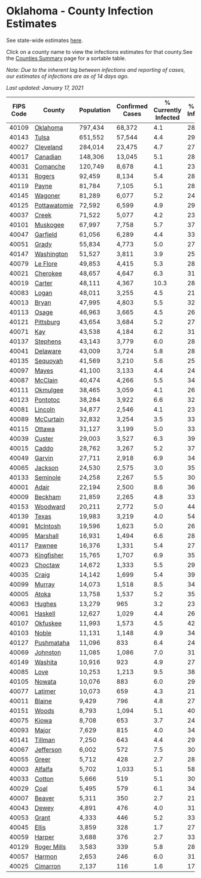 # Oklahoma - County Infection Estimates

See state-wide estimates [here](/infections/us-ok).

Click on a county name to view the infections estimates for that county.See the [Counties Summary](/infections/summary-counties) page for a sortable table.

*Note: Due to the inherent lag between infections and reporting of cases, our estimates of infections are as of 14 days ago.*

*Last updated: January 17, 2021*

|   FIPS Code |                       County |   Population |   Confirmed Cases |   % Currently Infected |   % Total Infected |
|-------------|------------------------------|--------------|-------------------|------------------------|--------------------|
|       40109 |         [Oklahoma](oklahoma) |      797,434 |            68,372 |                    4.1 |               28.5 |
|       40143 |               [Tulsa](tulsa) |      651,552 |            57,544 |                    4.4 |               29.2 |
|       40027 |       [Cleveland](cleveland) |      284,014 |            23,475 |                    4.7 |               27.5 |
|       40017 |         [Canadian](canadian) |      148,306 |            13,045 |                    5.1 |               28.7 |
|       40031 |         [Comanche](comanche) |      120,749 |             8,678 |                    4.1 |               23.3 |
|       40131 |             [Rogers](rogers) |       92,459 |             8,134 |                    5.4 |               28.8 |
|       40119 |               [Payne](payne) |       81,784 |             7,105 |                    5.1 |               28.9 |
|       40145 |           [Wagoner](wagoner) |       81,289 |             6,077 |                    5.2 |               24.4 |
|       40125 | [Pottawatomie](pottawatomie) |       72,592 |             6,599 |                    4.9 |               29.8 |
|       40037 |               [Creek](creek) |       71,522 |             5,077 |                    4.2 |               23.6 |
|       40101 |         [Muskogee](muskogee) |       67,997 |             7,758 |                    5.7 |               37.4 |
|       40047 |         [Garfield](garfield) |       61,056 |             6,289 |                    4.4 |               33.6 |
|       40051 |               [Grady](grady) |       55,834 |             4,773 |                    5.0 |               27.7 |
|       40147 |     [Washington](washington) |       51,527 |             3,811 |                    3.9 |               25.1 |
|       40079 |         [Le Flore](le-flore) |       49,853 |             4,415 |                    5.3 |               28.5 |
|       40021 |         [Cherokee](cherokee) |       48,657 |             4,647 |                    6.3 |               31.2 |
|       40019 |             [Carter](carter) |       48,111 |             4,367 |                   10.3 |               28.8 |
|       40083 |               [Logan](logan) |       48,011 |             3,255 |                    4.5 |               21.9 |
|       40013 |               [Bryan](bryan) |       47,995 |             4,803 |                    5.5 |               32.4 |
|       40113 |               [Osage](osage) |       46,963 |             3,665 |                    4.5 |               26.0 |
|       40121 |       [Pittsburg](pittsburg) |       43,654 |             3,684 |                    5.2 |               27.6 |
|       40071 |                   [Kay](kay) |       43,538 |             4,184 |                    6.2 |               31.3 |
|       40137 |         [Stephens](stephens) |       43,143 |             3,779 |                    6.0 |               28.5 |
|       40041 |         [Delaware](delaware) |       43,009 |             3,724 |                    5.8 |               28.4 |
|       40135 |         [Sequoyah](sequoyah) |       41,569 |             3,210 |                    5.6 |               25.1 |
|       40097 |               [Mayes](mayes) |       41,100 |             3,133 |                    4.4 |               24.7 |
|       40087 |           [McClain](mcclain) |       40,474 |             4,266 |                    5.5 |               34.2 |
|       40111 |         [Okmulgee](okmulgee) |       38,465 |             3,059 |                    4.1 |               26.4 |
|       40123 |         [Pontotoc](pontotoc) |       38,284 |             3,922 |                    6.6 |               32.9 |
|       40081 |           [Lincoln](lincoln) |       34,877 |             2,546 |                    4.1 |               23.9 |
|       40089 |       [McCurtain](mccurtain) |       32,832 |             3,254 |                    3.5 |               33.1 |
|       40115 |             [Ottawa](ottawa) |       31,127 |             3,199 |                    5.0 |               33.9 |
|       40039 |             [Custer](custer) |       29,003 |             3,527 |                    6.3 |               39.6 |
|       40015 |               [Caddo](caddo) |       28,762 |             3,267 |                    5.2 |               37.3 |
|       40049 |             [Garvin](garvin) |       27,711 |             2,918 |                    6.9 |               34.2 |
|       40065 |           [Jackson](jackson) |       24,530 |             2,575 |                    3.0 |               35.0 |
|       40133 |         [Seminole](seminole) |       24,258 |             2,267 |                    5.5 |               30.0 |
|       40001 |               [Adair](adair) |       22,194 |             2,500 |                    8.6 |               36.9 |
|       40009 |           [Beckham](beckham) |       21,859 |             2,265 |                    4.8 |               33.5 |
|       40153 |         [Woodward](woodward) |       20,211 |             2,772 |                    5.0 |               44.6 |
|       40139 |               [Texas](texas) |       19,983 |             3,219 |                    4.0 |               54.1 |
|       40091 |         [McIntosh](mcintosh) |       19,596 |             1,623 |                    5.0 |               26.7 |
|       40095 |         [Marshall](marshall) |       16,931 |             1,494 |                    6.6 |               28.3 |
|       40117 |             [Pawnee](pawnee) |       16,376 |             1,331 |                    5.4 |               27.3 |
|       40073 |     [Kingfisher](kingfisher) |       15,765 |             1,707 |                    6.9 |               35.4 |
|       40023 |           [Choctaw](choctaw) |       14,672 |             1,333 |                    5.5 |               29.3 |
|       40035 |               [Craig](craig) |       14,142 |             1,699 |                    5.4 |               39.1 |
|       40099 |             [Murray](murray) |       14,073 |             1,518 |                    8.5 |               34.8 |
|       40005 |               [Atoka](atoka) |       13,758 |             1,537 |                    5.2 |               35.9 |
|       40063 |             [Hughes](hughes) |       13,279 |               965 |                    3.2 |               23.5 |
|       40061 |           [Haskell](haskell) |       12,627 |             1,029 |                    4.4 |               26.6 |
|       40107 |         [Okfuskee](okfuskee) |       11,993 |             1,573 |                    4.5 |               42.3 |
|       40103 |               [Noble](noble) |       11,131 |             1,148 |                    4.9 |               34.1 |
|       40127 |     [Pushmataha](pushmataha) |       11,096 |               833 |                    6.4 |               24.5 |
|       40069 |         [Johnston](johnston) |       11,085 |             1,086 |                    7.0 |               31.5 |
|       40149 |           [Washita](washita) |       10,916 |               923 |                    4.9 |               27.2 |
|       40085 |                 [Love](love) |       10,253 |             1,213 |                    9.5 |               38.3 |
|       40105 |             [Nowata](nowata) |       10,076 |               883 |                    6.0 |               29.0 |
|       40077 |           [Latimer](latimer) |       10,073 |               659 |                    4.3 |               21.6 |
|       40011 |             [Blaine](blaine) |        9,429 |               796 |                    4.8 |               27.3 |
|       40151 |               [Woods](woods) |        8,793 |             1,094 |                    5.1 |               40.3 |
|       40075 |               [Kiowa](kiowa) |        8,708 |               653 |                    3.7 |               24.1 |
|       40093 |               [Major](major) |        7,629 |               815 |                    4.0 |               34.8 |
|       40141 |           [Tillman](tillman) |        7,250 |               643 |                    4.4 |               29.2 |
|       40067 |       [Jefferson](jefferson) |        6,002 |               572 |                    7.5 |               30.8 |
|       40055 |               [Greer](greer) |        5,712 |               428 |                    2.7 |               28.4 |
|       40003 |           [Alfalfa](alfalfa) |        5,702 |             1,033 |                    5.1 |               58.0 |
|       40033 |             [Cotton](cotton) |        5,666 |               519 |                    5.1 |               30.1 |
|       40029 |                 [Coal](coal) |        5,495 |               579 |                    6.1 |               34.4 |
|       40007 |             [Beaver](beaver) |        5,311 |               350 |                    2.7 |               21.8 |
|       40043 |               [Dewey](dewey) |        4,891 |               476 |                    4.0 |               31.9 |
|       40053 |               [Grant](grant) |        4,333 |               446 |                    5.2 |               33.9 |
|       40045 |               [Ellis](ellis) |        3,859 |               328 |                    1.7 |               27.9 |
|       40059 |             [Harper](harper) |        3,688 |               376 |                    2.7 |               33.2 |
|       40129 |   [Roger Mills](roger-mills) |        3,583 |               339 |                    5.8 |               28.8 |
|       40057 |             [Harmon](harmon) |        2,653 |               246 |                    6.0 |               31.1 |
|       40025 |         [Cimarron](cimarron) |        2,137 |               116 |                    1.6 |               17.7 |